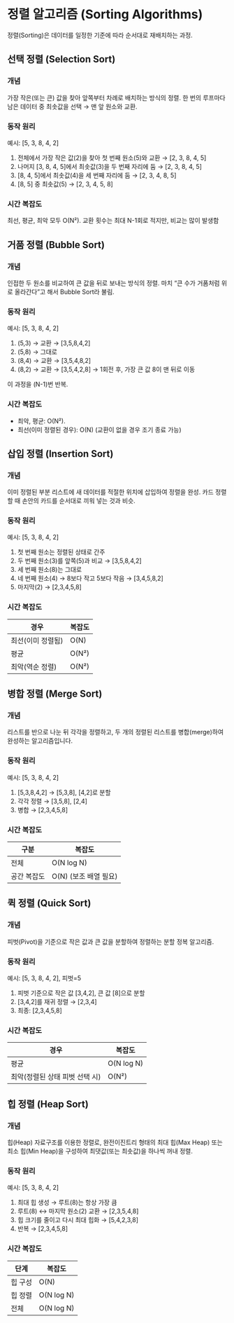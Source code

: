 # 정렬 알고리즘 (Sorting Algorithms)

정렬(Sorting)은 데이터를 일정한 기준에 따라 순서대로 재배치하는 과정.

## 선택 정렬 (Selection Sort)
### 개념
가장 작은(또는 큰) 값을 찾아 앞쪽부터 차례로 배치하는 방식의 정렬. 한 번의 루프마다 남은 데이터 중 최솟값을 선택 → 맨 앞 원소와 교환.

### 동작 원리
예시: [5, 3, 8, 4, 2]
1. 전체에서 가장 작은 값(2)을 찾아 첫 번째 원소(5)와 교환 → [2, 3, 8, 4, 5]
2. 나머지 [3, 8, 4, 5]에서 최솟값(3)을 두 번째 자리에 둠 → [2, 3, 8, 4, 5]
3. [8, 4, 5]에서 최솟값(4)을 세 번째 자리에 둠 → [2, 3, 4, 8, 5]
4. [8, 5] 중 최솟값(5) → [2, 3, 4, 5, 8]

### 시간 복잡도
최선, 평균, 최악 모두 O(N²). 교환 횟수는 최대 N-1회로 적지만, 비교는 많이 발생함

## 거품 정렬 (Bubble Sort)
### 개념
인접한 두 원소를 비교하여 큰 값을 뒤로 보내는 방식의 정렬. 마치 “큰 수가 거품처럼 위로 올라간다”고 해서 Bubble Sort라 불림.

### 동작 원리
예시: [5, 3, 8, 4, 2]
1. (5,3) → 교환 → [3,5,8,4,2]
2. (5,8) → 그대로
3. (8,4) → 교환 → [3,5,4,8,2]
4. (8,2) → 교환 → [3,5,4,2,8] → 1회전 후, 가장 큰 값 8이 맨 뒤로 이동

이 과정을 (N-1)번 반복.

### 시간 복잡도
- 최악, 평균: O(N²).
- 최선(이미 정렬된 경우): O(N) (교환이 없을 경우 조기 종료 가능)

## 삽입 정렬 (Insertion Sort)
### 개념
이미 정렬된 부분 리스트에 새 데이터를 적절한 위치에 삽입하여 정렬을 완성. 카드 정렬할 때 손안의 카드를 순서대로 끼워 넣는 것과 비슷.

### 동작 원리
예시: [5, 3, 8, 4, 2]
1. 첫 번째 원소는 정렬된 상태로 간주
2. 두 번째 원소(3)를 앞쪽(5)과 비교 → [3,5,8,4,2]
3. 세 번째 원소(8)는 그대로
4. 네 번째 원소(4) → 8보다 작고 5보다 작음 → [3,4,5,8,2]
5. 마지막(2) → [2,3,4,5,8]

### 시간 복잡도
| 경우         | 복잡도   |
| ---------- | ----- |
| 최선(이미 정렬됨) | O(N)  |
| 평균         | O(N²) |
| 최악(역순 정렬)  | O(N²) |

## 병합 정렬 (Merge Sort)
### 개념
리스트를 반으로 나눈 뒤 각각을 정렬하고, 두 개의 정렬된 리스트를 병합(merge)하여 완성하는 알고리즘입니다.

### 동작 원리
예시: [5, 3, 8, 4, 2]
1. [5,3,8,4,2] → [5,3,8], [4,2]로 분할
2. 각각 정렬 → [3,5,8], [2,4]
3. 병합 → [2,3,4,5,8] 

### 시간 복잡도
| 구분     | 복잡도             |
| ------ | --------------- |
| 전체     | O(N log N)      |
| 공간 복잡도 | O(N) (보조 배열 필요) |

## 퀵 정렬 (Quick Sort)
### 개념
피벗(Pivot)을 기준으로 작은 값과 큰 값을 분할하여 정렬하는 분할 정복 알고리즘. 

### 동작 원리
예시: [5, 3, 8, 4, 2], 피벗=5
1. 피벗 기준으로 작은 값 [3,4,2], 큰 값 [8]으로 분할
2. [3,4,2]를 재귀 정렬 → [2,3,4]
3. 최종: [2,3,4,5,8]

### 시간 복잡도
| 경우                 | 복잡도        |
| ------------------ | ---------- |
| 평균                 | O(N log N) |
| 최악(정렬된 상태 피벗 선택 시) | O(N²)      |

## 힙 정렬 (Heap Sort)
### 개념
힙(Heap) 자료구조를 이용한 정렬로, 완전이진트리 형태의 최대 힙(Max Heap) 또는 최소 힙(Min Heap)을 구성하여 최댓값(또는 최솟값)을 하나씩 꺼내 정렬.

### 동작 원리
예시: [5, 3, 8, 4, 2]
1. 최대 힙 생성 → 루트(8)는 항상 가장 큼
2. 루트(8) ↔ 마지막 원소(2) 교환 → [2,3,5,4,8]
3. 힙 크기를 줄이고 다시 최대 힙화 → [5,4,2,3,8]
4. 반복 → [2,3,4,5,8]

### 시간 복잡도
| 단계   | 복잡도        |
| ---- | ---------- |
| 힙 구성 | O(N)       |
| 힙 정렬 | O(N log N) |
| 전체   | O(N log N) |
